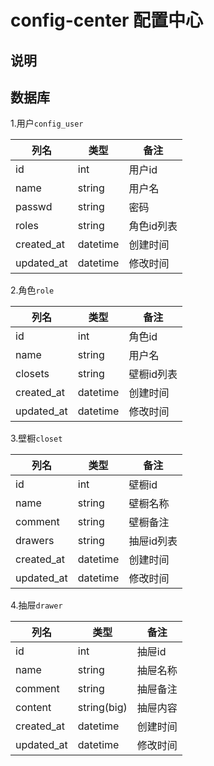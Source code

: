 # config-center 配置中心

## 说明

## 数据库

1.用户```config_user```


列名 | 类型 | 备注 
---| --- | --- | 
id | int | 用户id
name | string | 用户名
passwd | string | 密码
roles | string | 角色id列表
created_at | datetime | 创建时间
updated_at | datetime | 修改时间

2.角色```role```

列名 | 类型 | 备注 
---| --- | --- | 
id | int | 角色id
name | string | 用户名
closets | string | 壁橱id列表
created_at | datetime | 创建时间
updated_at | datetime | 修改时间

3.壁橱```closet```

列名 | 类型 | 备注 
---| --- | --- | 
id | int | 壁橱id
name | string | 壁橱名称
comment | string | 壁橱备注
drawers | string | 抽屉id列表
created_at | datetime | 创建时间
updated_at | datetime | 修改时间

4.抽屉```drawer```

列名 | 类型 | 备注 
---| --- | --- | 
id | int | 抽屉id
name | string | 抽屉名称
comment | string | 抽屉备注
content | string(big) | 抽屉内容
created_at | datetime | 创建时间
updated_at | datetime | 修改时间